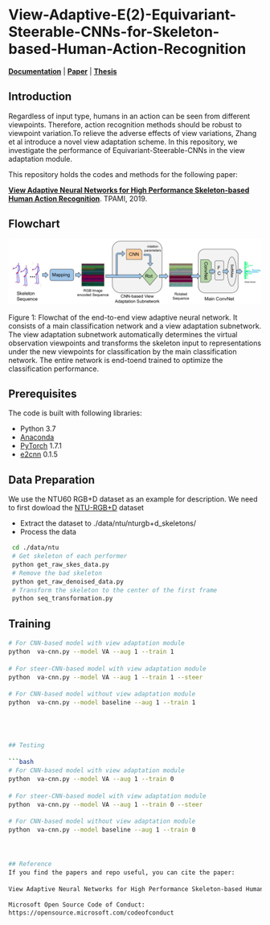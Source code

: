 
# View-Adaptive-E(2)-Equivariant-Steerable-CNNs-for-Skeleton-based-Human-Action-Recognition

**[Documentation](https://quva-lab.github.io/e2cnn/)** | **[Paper](https://arxiv.org/abs/1911.08251)** | **[Thesis](https://gabri95.github.io/Thesis/thesis.pdf)**

## Introduction

Regardless of input type, humans in an action can be seen from different viewpoints. Therefore, action
recognition methods should be robust to viewpoint variation.To relieve the adverse effects of view variations, Zhang et al introduce a novel view adaptation scheme. In this repository, we investigate the performance of Equivariant-Steerable-CNNs in the view adaptation module.

This repository holds the codes and methods for the following paper:

[**View Adaptive Neural Networks for High Performance Skeleton-based Human Action Recognition**](https://arxiv.org/pdf/1804.07453.pdf). TPAMI, 2019.


## Flowchart

![image](https://github.com/hsyntemiz/VA-ES-CNNs-for-Skeleton-based-Human-Action-Recognition/blob/master/image/544proj-va-cnn.png)


Figure 1: Flowchat of the end-to-end view adaptive neural network. It consists of a main classification network and a view adaptation subnetwork. The view adaptation subnetwork automatically determines the virtual observation viewpoints and transforms the skeleton input to representations under the new viewpoints for classification by the main classification network. The entire network is end-toend trained to optimize the classification performance.



## Prerequisites
The code is built with following libraries:
- Python 3.7
- [Anaconda](https://www.anaconda.com/)
- [PyTorch](https://pytorch.org/) 1.7.1
- [e2cnn](https://github.com/QUVA-Lab/e2cnn) 0.1.5 



## Data Preparation

We use the NTU60 RGB+D dataset as an example for description. We need to first dowload the [NTU-RGB+D](https://github.com/shahroudy/NTURGB-D) dataset

- Extract the dataset to ./data/ntu/nturgb+d_skeletons/
- Process the data
```bash
 cd ./data/ntu
 # Get skeleton of each performer
 python get_raw_skes_data.py
 # Remove the bad skeleton 
 python get_raw_denoised_data.py
 # Transform the skeleton to the center of the first frame
 python seq_transformation.py
```


## Training

```bash
# For CNN-based model with view adaptation module
python  va-cnn.py --model VA --aug 1 --train 1 

# For steer-CNN-based model with view adaptation module
python  va-cnn.py --model VA --aug 1 --train 1 --steer

# For CNN-based model without view adaptation module
python  va-cnn.py --model baseline --aug 1 --train 1




## Testing

```bash
# For CNN-based model with view adaptation module
python  va-cnn.py --model VA --aug 1 --train 0

# For steer-CNN-based model with view adaptation module
python  va-cnn.py --model VA --aug 1 --train 0 --steer

# For CNN-based model without view adaptation module
python  va-cnn.py --model baseline --aug 1 --train 0



## Reference
If you find the papers and repo useful, you can cite the paper: 

View Adaptive Neural Networks for High Performance Skeleton-based Human Action Recognition. TPAMI, 2019.

```


```
Microsoft Open Source Code of Conduct: https://opensource.microsoft.com/codeofconduct

